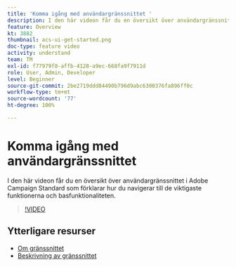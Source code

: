 ```yaml
---
title: 'Komma igång med användargränssnittet '
description: I den här videon får du en översikt över användargränssnittet i Adobe Campaign Standard samt de viktigaste funktionerna och basfunktionaliteten.
feature: Overview
kt: 3882
thumbnail: acs-ui-get-started.png
doc-type: feature video
activity: understand
team: TM
exl-id: f77979f8-affb-4128-a9ec-668fa9f7911d
role: User, Admin, Developer
level: Beginner
source-git-commit: 2be2719ddd84490b796d9abc6300376fa896ff0c
workflow-type: tm+mt
source-wordcount: '77'
ht-degree: 100%

---
```


# Komma igång med användargränssnittet

I den här videon får du en översikt över användargränssnittet i Adobe Campaign Standard som förklarar hur du navigerar till de viktigaste funktionerna och basfunktionaliteten.

>[!VIDEO](https://video.tv.adobe.com/v/18469?quality=12)

## Ytterligare resurser

* [Om gränssnittet](https://experienceleague.adobe.com/docs/campaign-standard/using/getting-started/discovering-the-interface/about-the-interface.html?lang=sv)
* [Beskrivning av gränssnittet](https://experienceleague.adobe.com/docs/campaign-standard/using/getting-started/discovering-the-interface/interface-description.html?lang=sv)
